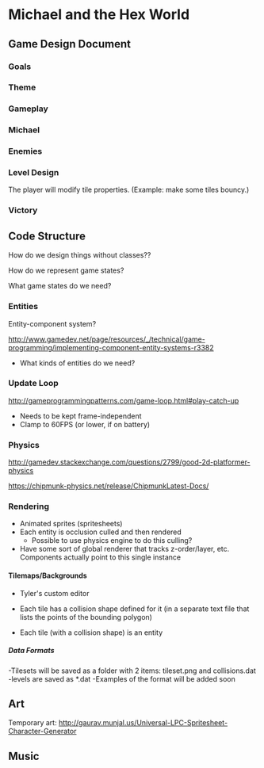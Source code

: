 # Michael and the Hex World

## Game Design Document

### Goals

### Theme

### Gameplay

### Michael

### Enemies

### Level Design

The player will modify tile properties. (Example: make some tiles bouncy.)

### Victory

## Code Structure

How do we design things without classes??

How do we represent game states?

What game states do we need?

### Entities

Entity-component system?

http://www.gamedev.net/page/resources/_/technical/game-programming/implementing-component-entity-systems-r3382

- What kinds of entities do we need?

### Update Loop

http://gameprogrammingpatterns.com/game-loop.html#play-catch-up

- Needs to be kept frame-independent
- Clamp to 60FPS (or lower, if on battery)

### Physics

http://gamedev.stackexchange.com/questions/2799/good-2d-platformer-physics

https://chipmunk-physics.net/release/ChipmunkLatest-Docs/

### Rendering

- Animated sprites (spritesheets)
- Each entity is occlusion culled and then rendered
  - Possible to use physics engine to do this culling?
- Have some sort of global renderer that tracks z-order/layer,
  etc. Components actually point to this single instance

#### Tilemaps/Backgrounds

- Tyler's custom editor

- Each tile has a collision shape defined for it (in a separate text file
  that lists the points of the bounding polygon)
- Each tile (with a collision shape) is an entity

##### Data Formats

-Tilesets will be saved as a folder with 2 items: tileset.png and collisions.dat
-levels are saved as *.dat
-Examples of the format will be added soon

## Art

Temporary art: http://gaurav.munjal.us/Universal-LPC-Spritesheet-Character-Generator

## Music
